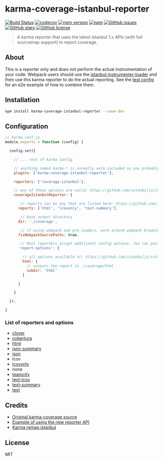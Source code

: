 # karma-coverage-istanbul-reporter
[![Build Status](https://travis-ci.org/mattlewis92/karma-coverage-istanbul-reporter.svg?branch=master)](https://travis-ci.org/mattlewis92/karma-coverage-istanbul-reporter)
[![codecov](https://codecov.io/gh/mattlewis92/karma-coverage-istanbul-reporter/branch/master/graph/badge.svg)](https://codecov.io/gh/mattlewis92/karma-coverage-istanbul-reporter)
[![npm version](https://badge.fury.io/js/karma-coverage-istanbul-reporter.svg)](http://badge.fury.io/js/karma-coverage-istanbul-reporter)
[![npm](https://img.shields.io/npm/dm/karma-coverage-istanbul-reporter.svg)](http://badge.fury.io/js/karma-coverage-istanbul-reporter)
[![GitHub issues](https://img.shields.io/github/issues/mattlewis92/karma-coverage-istanbul-reporter.svg)](https://github.com/mattlewis92/karma-coverage-istanbul-reporter/issues)
[![GitHub stars](https://img.shields.io/github/stars/mattlewis92/karma-coverage-istanbul-reporter.svg)](https://github.com/mattlewis92/karma-coverage-istanbul-reporter/stargazers)
[![GitHub license](https://img.shields.io/badge/license-MIT-blue.svg)](https://raw.githubusercontent.com/mattlewis92/karma-coverage-istanbul-reporter/master/LICENSE)

> A karma reporter that uses the latest istanbul 1.x APIs (with full sourcemap support) to report coverage.

## About
This is a reporter only and does not perform the actual instrumentation of your code. Webpack users should use the [istanbul-instrumenter-loader](https://github.com/deepsweet/istanbul-instrumenter-loader) and then use this karma reporter to do the actual reporting. See the [test config](https://github.com/mattlewis92/karma-coverage-istanbul-reporter/blob/master/test/karma.conf.js) for an e2e example of how to combine them.

## Installation

```bash
npm install karma-coverage-istanbul-reporter --save-dev
```

## Configuration

```js
// karma.conf.js
module.exports = function (config) {

  config.set({

    // ... rest of karma config

    // anything named karma-* is normally auto included so you probably dont need this
    plugins: ['karma-coverage-istanbul-reporter'],

    reporters: ['coverage-istanbul'],

    // any of these options are valid: https://github.com/istanbuljs/istanbul-api/blob/47b7803fbf7ca2fb4e4a15f3813a8884891ba272/lib/config.js#L33-L38
    coverageIstanbulReporter: {

       // reports can be any that are listed here: https://github.com/istanbuljs/istanbul-reports/tree/590e6b0089f67b723a1fdf57bc7ccc080ff189d7/lib
      reports: ['html', 'lcovonly', 'text-summary'],

       // base output directory
      dir: './coverage',

       // if using webpack and pre-loaders, work around webpack breaking the source path
      fixWebpackSourcePaths: true,

       // Most reporters accept additional config options. You can pass these through the `report-config` option
      'report-options': {

        // all options available at: https://github.com/istanbuljs/istanbul-reports/blob/590e6b0089f67b723a1fdf57bc7ccc080ff189d7/lib/html/index.js#L135-L137
        html: {
          // outputs the report in ./coverage/html
          subdir: 'html'
        }

      }

    }

  });

}
```

### List of reporters and options
* [clover](https://github.com/istanbuljs/istanbul-reports/blob/590e6b0089f67b723a1fdf57bc7ccc080ff189d7/lib/clover/index.js#L9)
* [cobertura](https://github.com/istanbuljs/istanbul-reports/blob/590e6b0089f67b723a1fdf57bc7ccc080ff189d7/lib/cobertura/index.js#L9-L10)
* [html](https://github.com/istanbuljs/istanbul-reports/blob/590e6b0089f67b723a1fdf57bc7ccc080ff189d7/lib/html/index.js#L135-L137)
* [json-summary](https://github.com/istanbuljs/istanbul-reports/blob/590e6b0089f67b723a1fdf57bc7ccc080ff189d7/lib/json-summary/index.js#L8)
* [json](https://github.com/istanbuljs/istanbul-reports/blob/590e6b0089f67b723a1fdf57bc7ccc080ff189d7/lib/json/index.js#L8)
* lcov
* [lcovonly](https://github.com/istanbuljs/istanbul-reports/blob/590e6b0089f67b723a1fdf57bc7ccc080ff189d7/lib/lcovonly/index.js#L8)
* none
* [teamcity](https://github.com/istanbuljs/istanbul-reports/blob/590e6b0089f67b723a1fdf57bc7ccc080ff189d7/lib/teamcity/index.js#L9-L10)
* [text-lcov](https://github.com/istanbuljs/istanbul-reports/blob/590e6b0089f67b723a1fdf57bc7ccc080ff189d7/lib/text-lcov/index.js#L9)
* [text-summary](https://github.com/istanbuljs/istanbul-reports/blob/590e6b0089f67b723a1fdf57bc7ccc080ff189d7/lib/text-summary/index.js#L9)
* [text](https://github.com/istanbuljs/istanbul-reports/blob/590e6b0089f67b723a1fdf57bc7ccc080ff189d7/lib/text/index.js#L141-L142)

## Credits
* [Original karma-coverage source](https://github.com/karma-runner/karma-coverage/blob/master/lib/reporter.js)
* [Example of using the new reporter API](https://github.com/facebook/jest/blob/master/scripts/mapCoverage.js)
* [Karma remap istanbul](https://github.com/marcules/karma-remap-istanbul)

## License
MIT
